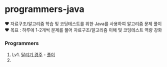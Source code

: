 # programmers-java
♥️ 자료구조/알고리즘 학습 및 코딩테스트를 위한 Java를 사용하여 알고리즘 문제 풀이<br/>
♥️ 목표 : 하루에 1-2개씩 문제를 풀어 자료구조/알고리즘 이해 및 코딩테스트 역량 강화

### Programmers
1. Lv1. [달리기 경주](https://school.programmers.co.kr/learn/courses/30/lessons/178871) - [풀이](https://github.com/je-s0n/programmers-java/blob/main/Lv1/달리기경주.java)
2.  

